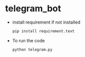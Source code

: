 # telegram_bot

* install requirement if not installed
  ```sh
  pip install requirement.text
  ```  

* To run the code
  ```sh
  python telegram.py
  ``` 
